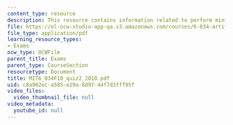 ```yaml
---
content_type: resource
description: This resource contains information related to perform minimax.
file: https://ol-ocw-studio-app-qa.s3.amazonaws.com/courses/6-034-artificial-intelligence-fall-2010/c8a902eca585e29a8d9744f7d3fff95f_MIT6_034F10_quiz2_2010.pdf
file_type: application/pdf
learning_resource_types:
- Exams
ocw_type: OCWFile
parent_title: Exams
parent_type: CourseSection
resourcetype: Document
title: MIT6_034F10_quiz2_2010.pdf
uid: c8a902ec-a585-e29a-8d97-44f7d3fff95f
video_files:
  video_thumbnail_file: null
video_metadata:
  youtube_id: null
---
```

